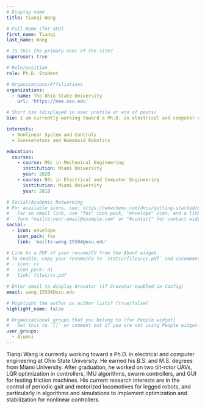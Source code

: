 ```yaml
---
# Display name
title: Tianqi Wang

# Full Name (for SEO)
first_name: Tianqi
last_name: Wang

# Is this the primary user of the site?
superuser: true

# Role/position
role: Ph.D. Student

# Organizations/Affiliations
organizations:
  - name: The Ohio State University
    url: 'https://mae.osu.edu'

# Short bio (displayed in user profile at end of posts)
bio: I am currently working toward a Ph.D. in electrical and computer engineering at Ohio State University.

interests:
  - Nonlinear System and Controls
  - Exoskeletons and Humanoid Robotics

education:
  courses:
    - course: MSc in Mechanical Engineering
      institution: Miami University
      year: 2020
    - course: BSc in Electrical and Computer Engineering
      institution: Miami University
      year: 2018

# Social/Academic Networking
# For available icons, see: https://wowchemy.com/docs/getting-started/page-builder/#icons
#   For an email link, use "fas" icon pack, "envelope" icon, and a link in the
#   form "mailto:your-email@example.com" or "#contact" for contact widget.
social:
  - icon: envelope
    icon_pack: fas
    link: 'mailto:wang.15504@osu.edu'

# Link to a PDF of your resume/CV from the About widget.
# To enable, copy your resume/CV to `static/files/cv.pdf` and uncomment the lines below.
# - icon: cv
#   icon_pack: ai
#   link: files/cv.pdf

# Enter email to display Gravatar (if Gravatar enabled in Config)
email: wang.15504@osu.edu

# Highlight the author in author lists? (true/false)
highlight_name: false

# Organizational groups that you belong to (for People widget)
#   Set this to `[]` or comment out if you are not using People widget.
user_groups:
  - Alumni
---
```

Tianqi Wang is currently working toward a Ph.D. in electrical and computer engineering at Ohio State University. He earned his B.S. and M.S. degrees from Miami University. After graduation, he worked on two tilt-rotor UAVs, LQR optimization in controllers, IMU algorithms, swarm controllers, and GUI for testing friction machines. His current research interests are in the control of periodic gait and motorized locomotives for legged robots, and particularly in algorithms and simulations to implement optimization and stabilization for nonlinear controllers.
